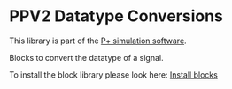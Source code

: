 # PPV2 Datatype Conversions
This library is part of the [P+ simulation software](https://github.com/Mynogs/PPV2-Simulation-System).

Blocks to convert the datatype of a signal.

To install the block library please look here: [Install blocks](https://github.com/Mynogs/PPV2-Simulation-System/blob/master/README.md#install-blocks)
